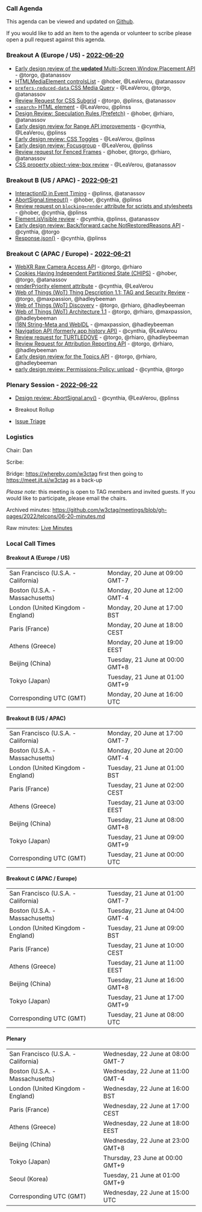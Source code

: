 ### Call Agenda

This agenda can be viewed and updated on [Github](https://github.com/w3ctag/meetings/blob/gh-pages/2022/telcons/06-20-agenda.md).

If you would like to add an item to the agenda or volunteer to scribe please open a pull request against this agenda.

### Breakout A (Europe / US) - [2022-06-20](https://www.timeanddate.com/worldclock/converter.html?iso=20220620T160000&p1=224&p2=43&p3=136&p4=195&p5=26&p6=33&p7=248&p8=235)

* [Early design review of the **updated** Multi-Screen Window Placement API](https://github.com/w3ctag/design-reviews/issues/602) - @torgo, @atanassov
* [HTMLMediaElement controlsList](https://github.com/w3ctag/design-reviews/issues/643) - @hober, @LeaVerou, @atanassov
* [`prefers-reduced-data` CSS Media Query](https://github.com/w3ctag/design-reviews/issues/705) - @LeaVerou, @torgo, @atanassov
* [Review Request for CSS Subgrid](https://github.com/w3ctag/design-reviews/issues/712) - @torgo, @plinss, @atanassov
* [`<search>` HTML element](https://github.com/w3ctag/design-reviews/issues/714) - @LeaVerou, @plinss
* [Design Review: Speculation Rules (Prefetch)](https://github.com/w3ctag/design-reviews/issues/721) - @hober, @rhiaro, @atanassov
* [Early design review for Range API improvements](https://github.com/w3ctag/design-reviews/issues/725) - @cynthia, @LeaVerou, @plinss
* [Early design review: CSS Toggles](https://github.com/w3ctag/design-reviews/issues/730) - @LeaVerou, @plinss
* [Early design review: Focusgroup](https://github.com/w3ctag/design-reviews/issues/732) - @LeaVerou, @plinss
* [Review request for Fenced Frames](https://github.com/w3ctag/design-reviews/issues/735) - @hober, @torgo, @rhiaro, @atanassov
* [CSS property object-view-box review](https://github.com/w3ctag/design-reviews/issues/740) - @LeaVerou, @atanassov

### Breakout B (US / APAC) - [2022-06-21](https://www.timeanddate.com/worldclock/converter.html?iso=20220621T000000&p1=224&p2=43&p3=136&p4=195&p5=26&p6=33&p7=248&p8=235)
* [InteractionID in Event Timing](https://github.com/w3ctag/design-reviews/issues/670) - @plinss, @atanassov
* [AbortSignal.timeout()](https://github.com/w3ctag/design-reviews/issues/711) - @hober, @cynthia, @plinss
* [Review request on `blocking=render` attribute for scripts and stylesheets](https://github.com/w3ctag/design-reviews/issues/727) - @hober, @cynthia, @plinss
* [Element.isVisible review](https://github.com/w3ctag/design-reviews/issues/734) - @cynthia, @plinss, @atanassov
* [Early design review: Back/forward cache NotRestoredReasons API](https://github.com/w3ctag/design-reviews/issues/739) - @cynthia, @torgo
* [Response.json()](https://github.com/w3ctag/design-reviews/issues/741) - @cynthia, @plinss

### Breakout C (APAC / Europe) - [2022-06-21](https://www.timeanddate.com/worldclock/converter.html?iso=20220621T080000&p1=224&p2=43&p3=136&p4=195&p5=26&p6=33&p7=248&p8=235)
* [WebXR Raw Camera Access API](https://github.com/w3ctag/design-reviews/issues/652) - @torgo, @rhiaro
* [Cookies Having Independent Partitioned State (CHIPS)](https://github.com/w3ctag/design-reviews/issues/654) - @hober, @torgo, @atanassov
* [renderPriority element attribute](https://github.com/w3ctag/design-reviews/issues/676) - @cynthia, @LeaVerou
* [Web of Things (WoT) Thing Description 1.1: TAG and Security Review](https://github.com/w3ctag/design-reviews/issues/715) - @torgo, @maxpassion, @hadleybeeman
* [Web of Things (WoT) Discovery](https://github.com/w3ctag/design-reviews/issues/733) - @torgo, @rhiaro, @hadleybeeman
* [Web of Things (WoT) Architecture 1.1](https://github.com/w3ctag/design-reviews/issues/736) - @torgo, @rhiaro, @maxpassion, @hadleybeeman
* [I18N String-Meta and WebIDL](https://github.com/w3ctag/design-reviews/issues/716) - @maxpassion, @hadleybeeman
* [Navigation API (formerly app history API)](https://github.com/w3ctag/design-reviews/issues/717) - @cynthia, @LeaVerou
* [Review request for TURTLEDOVE](https://github.com/w3ctag/design-reviews/issues/723) - @torgo, @rhiaro, @hadleybeeman
* [Review Request for Attribution Reporting API](https://github.com/w3ctag/design-reviews/issues/724) - @torgo, @rhiaro, @hadleybeeman
* [Early design review for the Topics API](https://github.com/w3ctag/design-reviews/issues/726) - @torgo, @rhiaro, @hadleybeeman
* [early design review: Permissions-Policy: unload](https://github.com/w3ctag/design-reviews/issues/738) - @cynthia, @torgo

### Plenary Session - [2022-06-22](https://www.timeanddate.com/worldclock/converter.html?iso=20220622T150000&p1=224&p2=43&p3=136&p4=195&p5=26&p6=33&p7=248&p8=235)


* [Design review: AbortSignal.any()](https://github.com/w3ctag/design-reviews/issues/737) - @cynthia, @LeaVerou, @plinss

* Breakout Rollup
* [Issue Triage](https://github.com/w3ctag/design-reviews/issues?q=is%3Aissue+is%3Aopen+label%3A%22Progress%3A+untriaged%22)

### Logistics

Chair: Dan

Scribe:

Bridge: https://whereby.com/w3ctag first then going to https://meet.jit.si/w3ctag as a back-up

*Please note*: this meeting is open to TAG members and invited guests. If you would like to participate, please email the chairs.

Archived minutes: https://github.com/w3ctag/meetings/blob/gh-pages/2022/telcons/06-20-minutes.md

Raw minutes: [Live Minutes](https://cryptpad.w3ctag.org/code/#/2/code/view/3Uyp4Ka7R-BozTfQ414TK7SWnGoPjbEbO9GQtIlEGgU/)


### Local Call Times

#### Breakout A (Europe / US)

<table>
<tr><td> San Francisco (U.S.A. - California) <td> Monday, 20 June at 09:00 GMT-7</td></tr>
<tr><td> Boston (U.S.A. - Massachusetts) <td> Monday, 20 June at 12:00 GMT-4</td></tr>
<tr><td> London (United Kingdom - England) <td> Monday, 20 June at 17:00 BST</td></tr>
<tr><td> Paris (France) <td> Monday, 20 June at 18:00 CEST</td></tr>
<tr><td> Athens (Greece) <td> Monday, 20 June at 19:00 EEST</td></tr>
<tr><td> Beijing (China) <td> Tuesday, 21 June at 00:00 GMT+8</td></tr>
<tr><td> Tokyo (Japan) <td> Tuesday, 21 June at 01:00 GMT+9</td></tr>
<tr><td> Corresponding UTC (GMT) <td> Monday, 20 June at 16:00 UTC</td></tr>
</table>

#### Breakout B (US / APAC)

<table>
<tr><td> San Francisco (U.S.A. - California) <td> Monday, 20 June at 17:00 GMT-7</td></tr>
<tr><td> Boston (U.S.A. - Massachusetts) <td> Monday, 20 June at 20:00 GMT-4</td></tr>
<tr><td> London (United Kingdom - England) <td> Tuesday, 21 June at 01:00 BST</td></tr>
<tr><td> Paris (France) <td> Tuesday, 21 June at 02:00 CEST</td></tr>
<tr><td> Athens (Greece) <td> Tuesday, 21 June at 03:00 EEST</td></tr>
<tr><td> Beijing (China) <td> Tuesday, 21 June at 08:00 GMT+8</td></tr>
<tr><td> Tokyo (Japan) <td> Tuesday, 21 June at 09:00 GMT+9</td></tr>
<tr><td> Corresponding UTC (GMT) <td> Tuesday, 21 June at 00:00 UTC</td></tr>
</table>

#### Breakout C (APAC / Europe)

<table>
<tr><td> San Francisco (U.S.A. - California) <td> Tuesday, 21 June at 01:00 GMT-7</td></tr>
<tr><td> Boston (U.S.A. - Massachusetts) <td> Tuesday, 21 June at 04:00 GMT-4</td></tr>
<tr><td> London (United Kingdom - England) <td> Tuesday, 21 June at 09:00 BST</td></tr>
<tr><td> Paris (France) <td> Tuesday, 21 June at 10:00 CEST</td></tr>
<tr><td> Athens (Greece) <td> Tuesday, 21 June at 11:00 EEST</td></tr>
<tr><td> Beijing (China) <td> Tuesday, 21 June at 16:00 GMT+8</td></tr>
<tr><td> Tokyo (Japan) <td> Tuesday, 21 June at 17:00 GMT+9</td></tr>
<tr><td> Corresponding UTC (GMT) <td> Tuesday, 21 June at 08:00 UTC</td></tr>
</table>

#### Plenary

<table>
<tr><td> San Francisco (U.S.A. - California) <td> Wednesday, 22 June at 08:00 GMT-7</td></tr>
<tr><td> Boston (U.S.A. - Massachusetts) <td> Wednesday, 22 June at 11:00 GMT-4</td></tr>
<tr><td> London (United Kingdom - England) <td> Wednesday, 22 June at 16:00 BST</td></tr>
<tr><td> Paris (France) <td> Wednesday, 22 June at 17:00 CEST</td></tr>
<tr><td> Athens (Greece) <td> Wednesday, 22 June at 18:00 EEST</td></tr>
<tr><td> Beijing (China) <td> Wednesday, 22 June at 23:00 GMT+8</td></tr>
<tr><td> Tokyo (Japan) <td> Thursday, 23 June at 00:00 GMT+9</td></tr>
<tr><td> Seoul (Korea) <td> Tuesday, 21 June at 01:00 GMT+9</td></tr>
<tr><td> Corresponding UTC (GMT) <td> Wednesday, 22 June at 15:00 UTC</td></tr>
</table>
